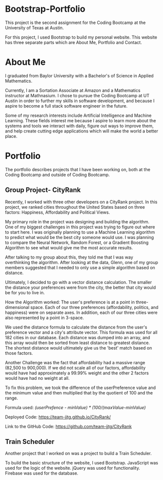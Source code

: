 # Bootstrap-Portfolio

This project is the second assignment for the Coding Bootcamp at the University of Texas at Austin.

For this project, I used Bootstrap to build my personal website. This website has three separate parts which are About Me, Portfolio and Contact.

# About Me
I graduated from Baylor University with a Bachelor's of Science in Applied Mathematics. 

Currently, I am a Sortation Associate at Amazon and a Mathematics instructor at Mathnasium. 
I chose to pursue the Coding Bootcamp at UT Austin in order to further my skills in software development, and because I aspire 
to become a full stack software engineer in the future. 

Some of my research interests include Artificial Intelligence and Machine Learning. These fields interest me because I aspire to learn more about the systems and tools we interact with daily, figure out ways to improve them, and help create cutting edge applications which will make the world a better place. 

# Portfolio
The portfolio describes projects that I have been working on, both at the Coding Bootcamp and outside of Coding Bootcamp. 

## Group Project- CityRank
Recently, I worked with three other developers on a CityRank project. 
In this project, we ranked cities throughout the United States based on three factors: Happiness, Affordability and Political Views. 

My primary role in the project was designing and building the algorithm. 
One of my biggest challenges in this project was trying to figure out where to start here. I was originally planning to use a Machine Learning algorithm to predict what would be the best city someone would use. I was planning to compare the Neural Network, Random Forest, or a Gradient Boosting Algorithm to see what would give me the most accurate results. 

After talking to my group about this, they told me that I was way overthinking the algorithm. After looking at the data, Glenn, one of my group members suggested that I needed to only use a simple algorithm based on distance. 

Ultimately, I decided to go with a vector distance calculation. The smaller the distance your preferences were from the city, the better that city would be for you to live in. 

How the Algorithm worked: The user's preference is at a point in three-dimensional space. Each of our three preferences (affordability, politics, and happiness) were on separate axes. In addition, each of our three cities were also represented by a point in 3-space. 

We used the distance formula to calculate the distance from the user's preference vector and a city's attribute vector. 
This formula was used for all 182 cities in our database. 
Each distance was dumped into an array, and this array would then be sorted from least distance to greatest distance. 
The shortest distance would ultimately give us the 'best' match based on those factors. 

Another Challenge was the fact that affordability had a massive range (82,500 to 900,000). If we did not scale all of our factors, affordability would have had approximately a 99.99% weight and the other 2 factors would have had no weight at all. 

To fix this problem, we took the difference of the userPreference value and the minimum value and then multiplied that by the quotient of 100 and the range. 

Formula used: *(userPrefence - minValue) * (100/(maxValue-minValue)*

Deployed Code: https://team-jjtg.github.io/CityRank/

Link to the GitHub Code: https://github.com/team-jjtg/CityRank

## Train Scheduler
Another project that I worked on was a project to build a Train Scheduler. 

To build the basic structure of the website, I used Bootstrap. 
JavaScript was used for the logic of the website. 
jQuery was used for functionality. 
Firebase was used for the database. 


